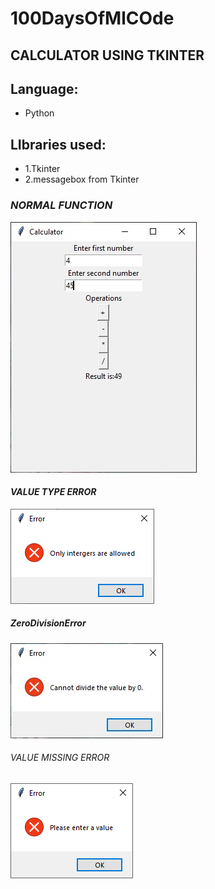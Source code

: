 # 100DaysOfMlCOde

## CALCULATOR USING TKINTER
## Language:
 * Python

## LIbraries used:
 * 1.Tkinter
 * 2.messagebox from Tkinter

### *NORMAL FUNCTION*
![alt](
https://github.com/HilalMehdi/100DaysOfMlCOde/blob/Calculator_Tkinter/normal.jpg)

#### *VALUE TYPE ERROR*
![alt](
https://github.com/HilalMehdi/100DaysOfMlCOde/blob/Calculator_Tkinter/IntError.jpg)

##### *ZeroDivisionError*
![alt](
https://github.com/HilalMehdi/100DaysOfMlCOde/blob/Calculator_Tkinter/ZeroDivisionError.jpg)

###### *VALUE MISSING ERROR*
![alt](
https://github.com/HilalMehdi/100DaysOfMlCOde/blob/Calculator_Tkinter/Valueerr.jpg)
